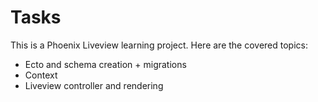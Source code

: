 # Tasks
This is a Phoenix Liveview learning project. Here are the covered topics:
* Ecto and schema creation + migrations
* Context
* Liveview controller and rendering
